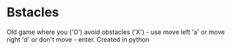 # Bstacles
Old game where you ('O') avoid obstacles ('X') - use move left 'a' or move right 'd' or don't move - enter.
Created in python
